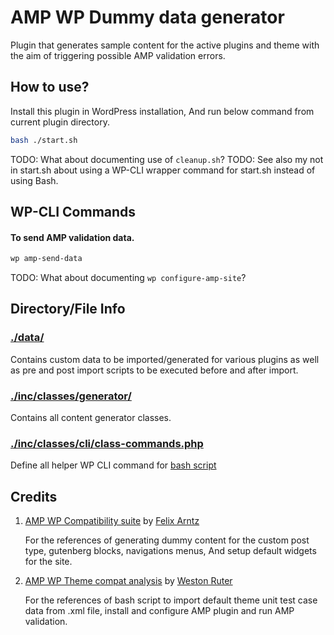 # AMP WP Dummy data generator

Plugin that generates sample content for the active plugins and theme with the aim of triggering possible AMP validation errors.

## How to use?
Install this plugin in WordPress installation, And run below command from current plugin directory.

```bash
bash ./start.sh
```

TODO: What about documenting use of `cleanup.sh`?
TODO: See also my not in start.sh about using a WP-CLI wrapper command for start.sh instead of using Bash. 

## WP-CLI Commands

#### To send AMP validation data.
```bash
wp amp-send-data
```

TODO: What about documenting `wp configure-amp-site`?

## Directory/File Info

### [./data/](./data)
Contains custom data to be imported/generated for various plugins as well as
pre and post import scripts to be executed before and after import.

### [./inc/classes/generator/](./inc/classes/generator)
Contains all content generator classes.

### [./inc/classes/cli/class-commands.php](inc/classes/cli/class-commands.php)
Define all helper WP CLI command for [bash script](./start.sh)


## Credits

1. [AMP WP Compatibility suite] by [Felix Arntz]

   For the references of generating dummy content for the custom post type, gutenberg blocks, navigations menus, And setup default widgets for the site.


2. [AMP WP Theme compat analysis] by [Weston Ruter]

   For the references of bash script to import default theme unit test case data from .xml file, install and configure AMP plugin and run AMP validation.


[AMP WP Compatibility suite]: https://github.com/felixarntz/amp-wp-compatibility-suite
[AMP WP Theme compat analysis]: https://github.com/westonruter/amp-wp-theme-compat-analysis
[Weston Ruter]: https://github.com/westonruter/
[Felix Arntz]: https://github.com/felixarntz/
